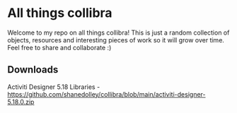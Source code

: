 # All things collibra

Welcome to my repo on all things collibra!  This is just a random collection of objects, resources and interesting pieces of work so it will grow over time.  Feel free to share and collaborate :) 


## Downloads
Activiti Designer 5.18 Libraries - https://github.com/shanedolley/collibra/blob/main/activiti-designer-5.18.0.zip

